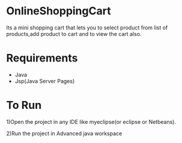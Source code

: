 # OnlineShoppingCart
Its a mini shopping cart that lets you to select product from list of products,add product to cart and to view the cart also.

# Requirements

* Java
* Jsp(Java Server Pages)

# To Run

1)Open the project in any IDE like myeclipse(or eclipse or Netbeans).

2)Run the project in Advanced java workspace
 
